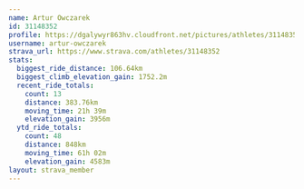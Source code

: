 ```yaml
---
name: Artur Owczarek
id: 31148352
profile: https://dgalywyr863hv.cloudfront.net/pictures/athletes/31148352/15906846/1/large.jpg
username: artur-owczarek
strava_url: https://www.strava.com/athletes/31148352
stats:
  biggest_ride_distance: 106.64km
  biggest_climb_elevation_gain: 1752.2m
  recent_ride_totals:
    count: 13
    distance: 383.76km
    moving_time: 21h 39m
    elevation_gain: 3956m
  ytd_ride_totals:
    count: 48
    distance: 848km
    moving_time: 61h 02m
    elevation_gain: 4583m
layout: strava_member
--- 
```

